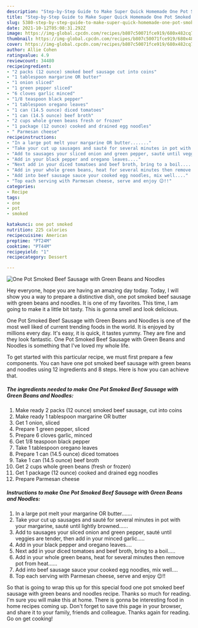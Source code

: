 ```yaml
---
description: "Step-by-Step Guide to Make Super Quick Homemade One Pot Smoked Beef Sausage with Green Beans and Noodles"
title: "Step-by-Step Guide to Make Super Quick Homemade One Pot Smoked Beef Sausage with Green Beans and Noodles"
slug: 5380-step-by-step-guide-to-make-super-quick-homemade-one-pot-smoked-beef-sausage-with-green-beans-and-noodles
date: 2021-10-12T05:08:31.292Z
image: https://img-global.cpcdn.com/recipes/b807c50071fce919/680x482cq70/one-pot-smoked-beef-sausage-with-green-beans-and-noodles-recipe-main-photo.jpg
thumbnail: https://img-global.cpcdn.com/recipes/b807c50071fce919/680x482cq70/one-pot-smoked-beef-sausage-with-green-beans-and-noodles-recipe-main-photo.jpg
cover: https://img-global.cpcdn.com/recipes/b807c50071fce919/680x482cq70/one-pot-smoked-beef-sausage-with-green-beans-and-noodles-recipe-main-photo.jpg
author: Allie Cohen
ratingvalue: 4.9
reviewcount: 34480
recipeingredient:
- "2 packs (12 ounce) smoked beef sausage cut into coins"
- "1 tablespoon margarine OR butter"
- "1 onion sliced"
- "1 green pepper sliced"
- "6 cloves garlic minced"
- "1/8 teaspoon black pepper"
- "1 tablespoon oregano leaves"
- "1 can (14.5 ounce) diced tomatoes"
- "1 can (14.5 ounce) beef broth"
- "2 cups whole green beans fresh or frozen"
- "1 package (12 ounce) cooked and drained egg noodles"
- " Parmesan cheese"
recipeinstructions:
- "In a large pot melt your margarine OR butter......."
- "Take your cut up sausages and sauté for several minutes in pot with your margarine, sauté until lightly browned......"
- "Add to sausages your sliced onion and green pepper, sauté until veggies are tender, then add in your minced garlic....."
- "Add in your black pepper and oregano leaves...."
- "Next add in your diced tomatoes and beef broth, bring to a boil....."
- "Add in your whole green beans, heat for several minutes then remove pot from heat......"
- "Add into beef sausage sauce your cooked egg noodles, mix well...."
- "Top each serving with Parmesan cheese, serve and enjoy 😉!!"
categories:
- Recipe
tags:
- one
- pot
- smoked

katakunci: one pot smoked 
nutrition: 225 calories
recipecuisine: American
preptime: "PT24M"
cooktime: "PT44M"
recipeyield: "1"
recipecategory: Dessert

---
```



![One Pot Smoked Beef Sausage with Green Beans and Noodles](https://img-global.cpcdn.com/recipes/b807c50071fce919/680x482cq70/one-pot-smoked-beef-sausage-with-green-beans-and-noodles-recipe-main-photo.jpg)

Hey everyone, hope you are having an amazing day today. Today, I will show you a way to prepare a distinctive dish, one pot smoked beef sausage with green beans and noodles. It is one of my favorites. This time, I am going to make it a little bit tasty. This is gonna smell and look delicious.



One Pot Smoked Beef Sausage with Green Beans and Noodles is one of the most well liked of current trending foods in the world. It is enjoyed by millions every day. It's easy, it is quick, it tastes yummy. They are fine and they look fantastic. One Pot Smoked Beef Sausage with Green Beans and Noodles is something that I've loved my whole life.


To get started with this particular recipe, we must first prepare a few components. You can have one pot smoked beef sausage with green beans and noodles using 12 ingredients and 8 steps. Here is how you can achieve that.

<!--inarticleads1-->

##### The ingredients needed to make One Pot Smoked Beef Sausage with Green Beans and Noodles:

1. Make ready 2 packs (12 ounce) smoked beef sausage, cut into coins
1. Make ready 1 tablespoon margarine OR butter
1. Get 1 onion, sliced
1. Prepare 1 green pepper, sliced
1. Prepare 6 cloves garlic, minced
1. Get 1/8 teaspoon black pepper
1. Take 1 tablespoon oregano leaves
1. Prepare 1 can (14.5 ounce) diced tomatoes
1. Take 1 can (14.5 ounce) beef broth
1. Get 2 cups whole green beans (fresh or frozen)
1. Get 1 package (12 ounce) cooked and drained egg noodles
1. Prepare  Parmesan cheese




<!--inarticleads2-->

##### Instructions to make One Pot Smoked Beef Sausage with Green Beans and Noodles:

1. In a large pot melt your margarine OR butter.......
1. Take your cut up sausages and sauté for several minutes in pot with your margarine, sauté until lightly browned......
1. Add to sausages your sliced onion and green pepper, sauté until veggies are tender, then add in your minced garlic.....
1. Add in your black pepper and oregano leaves....
1. Next add in your diced tomatoes and beef broth, bring to a boil.....
1. Add in your whole green beans, heat for several minutes then remove pot from heat......
1. Add into beef sausage sauce your cooked egg noodles, mix well....
1. Top each serving with Parmesan cheese, serve and enjoy 😉!!




So that is going to wrap this up for this special food one pot smoked beef sausage with green beans and noodles recipe. Thanks so much for reading. I'm sure you will make this at home. There is gonna be interesting food in home recipes coming up. Don't forget to save this page in your browser, and share it to your family, friends and colleague. Thanks again for reading. Go on get cooking!
